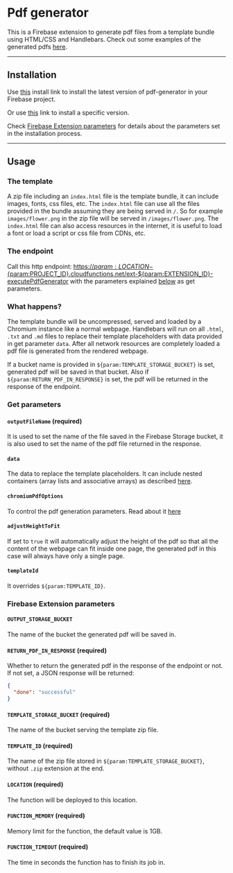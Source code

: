 # Pdf generator

This is a Firebase extension to generate pdf files from a template bundle using HTML/CSS and Handlebars. Check out some examples of the generated pdfs [here](template-samples).

---

## Installation

Use [this](https://console.firebase.google.com/project/test-fdaf6/extensions/install?ref=sassanh%2Fpdf-generator) install link to install the latest version of pdf-generator in your Firebase project.

Or use [this](https://console.firebase.google.com/project/test-fdaf6/extensions/install?ref=sassanh%2Fpdf-generator@0.4.1) link to install a specific version.

Check [Firebase Extension parameters](#firebase-extension-parameters) for details about the parameters set in the installation process.

---

## Usage

### The template

A zip file including an `index.html` file is the template bundle, it can include images, fonts, css files, etc. The `index.html` file can use all the files provided in the bundle assuming they are being served in `/`. So for example `images/flower.png` in the zip file will be served in `/images/flower.png`. The `index.html` file can also access resources in the internet, it is useful to load a font or load a script or css file from CDNs, etc.

### The endpoint

Call this http endpoint: [https://${param:LOCATION}-${param:PROJECT_ID}.cloudfunctions.net/ext-${param:EXTENSION_ID}-executePdfGenerator]() with the parameters explained [below](#get-parameters) as get parameters.

### What happens?

The template bundle will be uncompressed, served and loaded by a Chromium instance like a normal webpage. Handlebars will run on all `.html`, `.txt` and `.md` files to replace their template placeholders with data provided in get parameter `data`. After all network resources are completely loaded a pdf file is generated from the rendered webpage.

If a bucket name is provided in `${param:TEMPLATE_STORAGE_BUCKET}` is set, generated pdf will be saved in that bucket. Also if `${param:RETURN_PDF_IN_RESPONSE}` is set, the pdf will be returned in the response of the endpoint.

### Get parameters

#### `outputFileName` (required)

It is used to set the name of the file saved in the Firebase Storage bucket, it is also used to set the name of the pdf file returned in the response.

#### `data`

The data to replace the template placeholders. It can include nested containers (array lists and associative arrays) as described [here](https://www.npmjs.com/package/qs).

#### `chromiumPdfOptions`

To control the pdf generation parameters. Read about it [here](https://www.puppeteersharp.com/api/PuppeteerSharp.PdfOptions.html)

#### `adjustHeightToFit`

If set to `true` it will automatically adjust the height of the pdf so that all the content of the webpage can fit inside one page, the generated pdf in this case will always have only a single page.

#### `templateId`

It overrides `${param:TEMPLATE_ID}`.

### Firebase Extension parameters

#### `OUTPUT_STORAGE_BUCKET` 

The name of the bucket the generated pdf will be saved in.

#### `RETURN_PDF_IN_RESPONSE` (required)

Whether to return the generated pdf in the response of the endpoint or not. If not set, a JSON response will be returned:
```json
{
  "done": "successful"
}
```

#### `TEMPLATE_STORAGE_BUCKET` (required)

The name of the bucket serving the template zip file.

#### `TEMPLATE_ID` (required)

The name of the zip file stored in `${param:TEMPLATE_STORAGE_BUCKET}`, without `.zip` extension at the end.

#### `LOCATION` (required)

The function will be deployed to this location.

#### `FUNCTION_MEMORY` (required)

Memory limit for the function, the default value is 1GB.

#### `FUNCTION_TIMEOUT` (required)

The time in seconds the function has to finish its job in.
